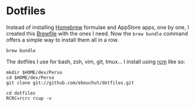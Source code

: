 Dotfiles
========

Instead of installing [Homebrew](https://brew.sh) formulae and AppStore apps,
one by one, I created this [Brewfile](./Brewfile) with the ones I need.
Now the `brew bundle` command offers a simple way to install them all in a row.

```shell
brew bundle
```

The  dotfiles I use for bash, zsh, vim, git, tmux...
I install using [rcm][] like so:

```shell
mkdir $HOME/dev/Perso
cd $HOME/dev/Perso
git clone git://github.com/ebouchut/dotfiles.git

cd dotfiles
RCRC=rcrc rcup -v
```

[rcm]: https://github.com/thoughtbot/rcm
